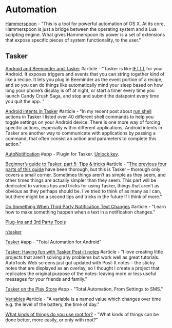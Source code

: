 # Automation

[Hammerspoon](http://www.hammerspoon.org/) - "This is a tool for powerful automation of OS X. At its core, Hammerspoon is just a bridge between the operating system and a Lua scripting engine. What gives Hammerspoon its power is a set of extensions that expose specific pieces of system functionality, to the user."

## Tasker

[Android and Beeminder and Tasker](https://blog.beeminder.com/beedroid/) \#article - "Tasker is like [IFTTT](http://ifttt.com/) for your Android. It exposes triggers and events that you can string together kind of like a recipe. It lets you plug in Beeminder as the event portion of a recipe, and so you can do things like automatically mind your sleep based on how long your phone’s display is off at night, or start a timer every time you launch Candy Crush Saga, and stop and submit the datapoint every time you quit the app. "

[Android intents in Tasker](https://notenoughtech.com/tasker/android-intents-in-tasker/) \#article - "In my recent post about [run shell](https://notenoughtech.com/tasker/tasker-run-shell-commands/) actions in Tasker I listed over 40 different shell commands to help you toggle settings on your Android device. There is one more way of forcing specific actions, especially within different applications. Android intents in Tasker are another way to communicate with applications by passing a command, that often consist an action and parameters to complete this action."

[AutoNotification](https://play.google.com/store/apps/details?id=com.joaomgcd.autonotification) \#app - Plugin for Tasker. [Unlock key](https://play.google.com/store/apps/details?id=com.joaomgcd.autonotification.unlock).

[Beginner’s guide to Tasker, part 5: Tips & tricks](https://www.pocketables.com/2012/09/beginners-guide-to-tasker-part-5-tips-tricks.html) \#article - "[The previous four parts of this guide](https://www.pocketables.com/tag/beginners-guide-to-tasker) have been thorough, but this is Tasker – thorough only covers a small corner. Sometimes things aren’t as simple as they seem, and other times things are actually simpler than they seem. This part will be dedicated to various tips and tricks for using Tasker, things that aren’t as obvious as they perhaps should be. I’ve tried to think of as many as I can, but there might be a second tips and tricks in the future if I think of more."

[Do Something When Third Party Notification Text Changes](https://forum.joaoapps.com/index.php?resources/do-something-when-third-party-notification-text-changes.125/) \#article - "Learn how to make something happen when a text in a notification changes."

[Plug-Ins and 3rd Party Tools](http://tasker.wikidot.com/plug-ins-and-3rd-party)

[r/tasker](https://www.reddit.com/r/tasker)

[Tasker](https://tasker.joaoapps.com/index.html) \#app - "Total Automation for Android"

[Tasker: Having fun with Tasker Post-It notes](https://www.pocketables.com/2018/12/tasker-having-fun-with-tasker-post-it-notes.html) \#article - "I love creating little projects that aren’t solving any problems but work well as great tutorials. AutoTools Web screens just got updated with Post-It notes – the sticky notes that are displayed as an overlay, so I thought I create a project that replicates the original purpose of the notes: leaving more or less useful messages for your friends and family."

[Tasker on the Play Store](https://play.google.com/store/apps/details?id=net.dinglisch.android.taskerm) \#app - "Total Automation, From Settings to SMS."

[Variables](https://tasker.joaoapps.com/userguide/en/variables.html) \#article - "A variable is a named value which changes over time e.g. the level of the battery, the time of day."

[What kinds of things do you use root for?](https://www.reddit.com/r/tasker/comments/bf2sbs/what_kinds_of_things_do_you_use_root_for/) - "What kinds of things can be done better, more easily, or only with root?"

